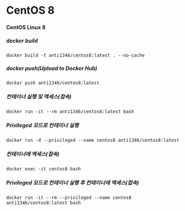# CentOS 8

#### CentOS Linux 8
##### docker build
```
docker build -t anti1346/centos8:latest . --no-cache
```
##### docker push(Upload to Docker Hub)
```
docker push anti1346/centos8:latest
```
##### 컨테이너 실행 및 액세스(접속)
```
docker run -it --rm anti1346/centos8:latest bash
```

##### Privileged 모드로 컨테이너 실행
```
docker run -d --privileged --name centos8 anti1346/centos8:latest
```
##### 컨테이너에 액세스(접속)
```
docker exec -it centos8 bash
```
##### Privileged 모드로 컨테이너 실행 후 컨테이너에 액세스(접속)
```
docker run -it --rm --privileged --name centos8 anti1346/centos8:latest bash
```
